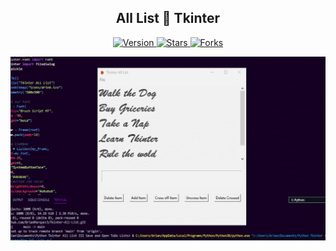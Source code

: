 
<h2 align="center">All List 🐍 Tkinter</h2>

<p align="center">
  
  <a href="https://github.com/BrianMarquez3/Tkinter-All-List/tags">
    <img src="https://img.shields.io/github/tag/BrianMarquez3/Tkinter-All-List.svg?label=version&style=flat" alt="Version">
  </a>
  <a href="https://github.com/BrianMarquez3/Tkinter-All-List/stargazers">
    <img src="https://img.shields.io/github/stars/BrianMarquez3/Tkinter-All-List.svg?style=flat" alt="Stars">
  </a>
  <a href="https://github.com/BrianMarquez3/Python-Course/network">
    <img src="https://img.shields.io/github/forks/BrianMarquez3/Tkinter-All-List.svg?style=flat" alt="Forks">
  </a>  
</p>
  
![python](./images/GIF1.gif)
